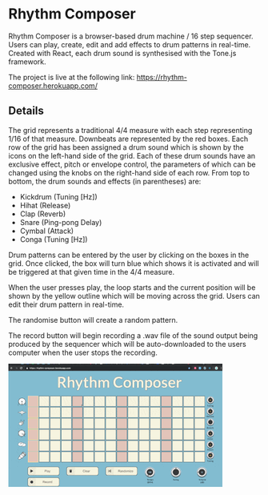 # Rhythm Composer

Rhythm Composer is a browser-based drum machine / 16 step sequencer. Users can play, create, edit and add effects to drum patterns in real-time. Created with React, each drum sound is synthesised with the Tone.js framework.

The project is live at the following link: https://rhythm-composer.herokuapp.com/

## Details

The grid represents a traditional 4/4 measure with each step representing 1/16 of that measure. Downbeats are represented by the red boxes. Each row of the grid has been assigned a drum sound which is shown by the icons on the left-hand side of the grid. Each of these drum sounds have an exclusive effect, pitch or envelope control, the parameters of which can be changed using the knobs on the right-hand side of each row. From top to bottom, the drum sounds and effects (in parentheses) are:

- Kickdrum (Tuning [Hz])
- Hihat (Release)
- Clap (Reverb)
- Snare (Ping-pong Delay)
- Cymbal (Attack)
- Conga (Tuning [Hz])

Drum patterns can be entered by the user by clicking on the boxes in the grid. Once clicked, the box will turn blue which shows it is activated and will be triggered at that given time in the 4/4 measure. 

When the user presses play, the loop starts and the current position will be shown by the yellow outline which will be moving across the grid. Users can edit their drum pattern in real-time.

The randomise button will create a random pattern. 

The record button will begin recording a .wav file of the sound output being produced by the sequencer which will be auto-downloaded to the users computer when the user stops the recording.

![](ezgif-3-239ee6da36ea.gif)
